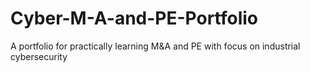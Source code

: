 # Cyber-M-A-and-PE-Portfolio
A portfolio for practically learning M&amp;A and PE with focus on industrial cybersecurity 
